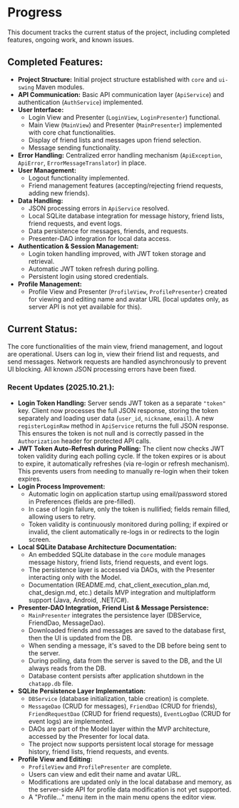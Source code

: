 # Progress

This document tracks the current status of the project, including completed features, ongoing work, and known issues.

## Completed Features:

*   **Project Structure:** Initial project structure established with `core` and `ui-swing` Maven modules.
*   **API Communication:** Basic API communication layer (`ApiService`) and authentication (`AuthService`) implemented.
*   **User Interface:**
    *   Login View and Presenter (`LoginView`, `LoginPresenter`) functional.
    *   Main View (`MainView`) and Presenter (`MainPresenter`) implemented with core chat functionalities.
    *   Display of friend lists and messages upon friend selection.
    *   Message sending functionality.
*   **Error Handling:** Centralized error handling mechanism (`ApiException`, `ApiError`, `ErrorMessageTranslator`) in place.
*   **User Management:**
    *   Logout functionality implemented.
    *   Friend management features (accepting/rejecting friend requests, adding new friends).
*   **Data Handling:**
    *   JSON processing errors in `ApiService` resolved.
    *   Local SQLite database integration for message history, friend lists, friend requests, and event logs.
    *   Data persistence for messages, friends, and requests.
    *   Presenter-DAO integration for local data access.
*   **Authentication & Session Management:**
    *   Login token handling improved, with JWT token storage and retrieval.
    *   Automatic JWT token refresh during polling.
    *   Persistent login using stored credentials.
*   **Profile Management:**
    *   Profile View and Presenter (`ProfileView`, `ProfilePresenter`) created for viewing and editing name and avatar URL (local updates only, as server API is not yet available for this).

## Current Status:

The core functionalities of the main view, friend management, and logout are operational. Users can log in, view their friend list and requests, and send messages. Network requests are handled asynchronously to prevent UI blocking. All known JSON processing errors have been fixed.

### Recent Updates (2025.10.21.):

*   **Login Token Handling:** Server sends JWT token as a separate `"token"` key. Client now processes the full JSON response, storing the token separately and loading user data (`user_id`, `nickname`, `email`). A new `registerLoginRaw` method in `ApiService` returns the full JSON response. This ensures the token is not null and is correctly passed in the `Authorization` header for protected API calls.
*   **JWT Token Auto-Refresh during Polling:** The client now checks JWT token validity during each polling cycle. If the token expires or is about to expire, it automatically refreshes (via re-login or refresh mechanism). This prevents users from needing to manually re-login when their token expires.
*   **Login Process Improvement:**
    *   Automatic login on application startup using email/password stored in Preferences (fields are pre-filled).
    *   In case of login failure, only the token is nullified; fields remain filled, allowing users to retry.
    *   Token validity is continuously monitored during polling; if expired or invalid, the client automatically re-logs in or redirects to the login screen.
*   **Local SQLite Database Architecture Documentation:**
    *   An embedded SQLite database in the `core` module manages message history, friend lists, friend requests, and event logs.
    *   The persistence layer is accessed via DAOs, with the Presenter interacting only with the Model.
    *   Documentation (README.md, chat_client_execution_plan.md, chat_design.md, etc.) details MVP integration and multiplatform support (Java, Android, .NET/C#).
*   **Presenter-DAO Integration, Friend List & Message Persistence:**
    *   `MainPresenter` integrates the persistence layer (DBService, FriendDao, MessageDao).
    *   Downloaded friends and messages are saved to the database first, then the UI is updated from the DB.
    *   When sending a message, it's saved to the DB before being sent to the server.
    *   During polling, data from the server is saved to the DB, and the UI always reads from the DB.
    *   Database content persists after application shutdown in the `chatapp.db` file.
*   **SQLite Persistence Layer Implementation:**
    *   `DBService` (database initialization, table creation) is complete.
    *   `MessageDao` (CRUD for messages), `FriendDao` (CRUD for friends), `FriendRequestDao` (CRUD for friend requests), `EventLogDao` (CRUD for event logs) are implemented.
    *   DAOs are part of the Model layer within the MVP architecture, accessed by the Presenter for local data.
    *   The project now supports persistent local storage for message history, friend lists, friend requests, and events.
*   **Profile View and Editing:**
    *   `ProfileView` and `ProfilePresenter` are complete.
    *   Users can view and edit their name and avatar URL.
    *   Modifications are updated only in the local database and memory, as the server-side API for profile data modification is not yet supported.
    *   A "Profile..." menu item in the main menu opens the editor view.
